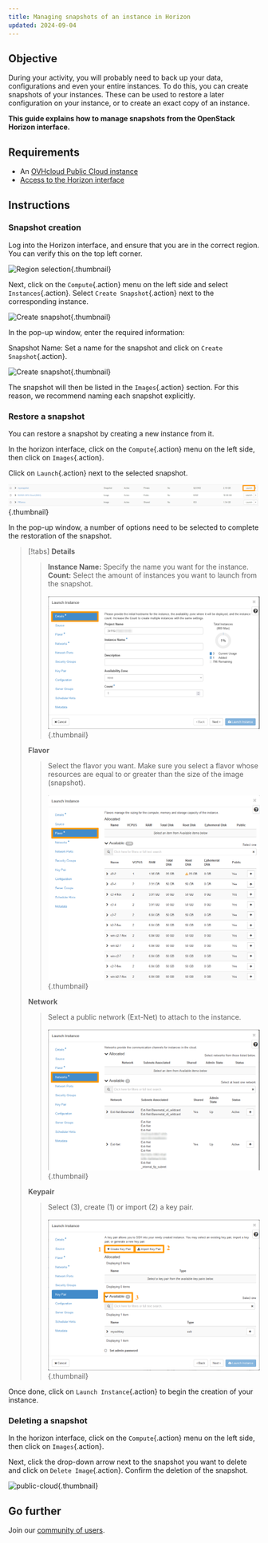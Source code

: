```yaml
---
title: Managing snapshots of an instance in Horizon
updated: 2024-09-04
---
```


## Objective

During your activity, you will probably need to back up your data, configurations and even your entire instances. To do this, you can create snapshots of your instances. These can be used to restore a later configuration on your instance, or to create an exact copy of an instance.

**This guide explains how to manage snapshots from the OpenStack Horizon interface.**

## Requirements

- An [OVHcloud Public Cloud instance](/pages/public_cloud/compute/public-cloud-first-steps) 
- [Access to the Horizon interface](/pages/public_cloud/compute/introducing_horizon)

## Instructions

### Snapshot creation

Log into the Horizon interface, and ensure that you are in the correct region. You can verify this on the top left corner.

![Region selection](images/region2021.png){.thumbnail}

Next, click on the `Compute`{.action} menu on the left side and select `Instances`{.action}. Select `Create Snapshot`{.action} next to the corresponding instance.

![Create snapshot](images/createsnapshot.png){.thumbnail}

In the pop-up window, enter the required information:

Snapshot Name: Set a name for the snapshot and click on `Create Snapshot`{.action}.

![Create snapshot](images/createsnapshot2.png){.thumbnail}

The snapshot will then be listed in the `Images`{.action} section. For this reason, we recommend naming each snapshot explicitly.

### Restore a snapshot

You can restore a snapshot by creating a new instance from it.

In the horizon interface, click on the `Compute`{.action} menu on the left side, then click on `Images`{.action}.

Click on `Launch`{.action} next to the selected snapshot.

![restore snapshot](images/restoresnapshot.png){.thumbnail}

In the pop-up window, a number of options need to be selected to complete the restoration of the snapshot.

> [!tabs]
> **Details**
>>
>> **Instance Name:** Specify the name you want for the instance.<br>
>> **Count:** Select the amount of instances you want to launch from the snapshot.<br><br>
>>![snapshot](images/restoresnapshot1.png){.thumbnail}<br>
>>
> **Flavor**
>>
>> Select the flavor you want. Make sure you select a flavor whose resources are equal to or greater than the size of the image (snapshot).<br><br>
>>![network](images/restoresnapshot2.png){.thumbnail}<br>
>>
> **Network**
>>
>> Select a public network (Ext-Net) to attach to the instance.<br><br>
>>![network](images/restoresnapshot3.png){.thumbnail}<br>
>>
> **Keypair**
>>
>> Select (3), create (1) or import (2) a key pair.<br><br>
>>![network](images/restoresnapshot4.png){.thumbnail}<br>
>>

Once done, click on `Launch Instance`{.action} to begin the creation of your instance.

### Deleting a snapshot

In the horizon interface, click on the `Compute`{.action} menu on the left side, then click on `Images`{.action}.

Next, click the drop-down arrow next to the snapshot you want to delete and click on `Delete Image`{.action}. Confirm the deletion of the snapshot.

![public-cloud](images/deletesnapshot.png){.thumbnail}

## Go further

Join our [community of users](/links/community).